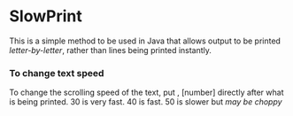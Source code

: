 # SlowPrint
This is a simple method to be used in Java that allows output to be printed *letter-by-letter*, rather than lines being printed instantly.

### To change text speed
To change the scrolling speed of the text, put \, [number] directly after what is being printed.
30 is very fast.
40 is fast.
50 is slower but *may be choppy*
